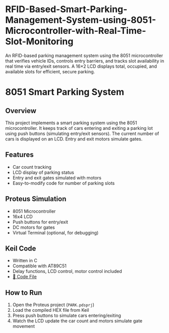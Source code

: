 # RFID-Based-Smart-Parking-Management-System-using-8051-Microcontroller-with-Real-Time-Slot-Monitoring
An RFID-based parking management system using the 8051 microcontroller that verifies vehicle IDs, controls entry barriers, and tracks slot availability in real time via entry/exit sensors. A 16×2 LCD displays total, occupied, and available slots for efficient, secure parking.
# 8051 Smart Parking System

## Overview
This project implements a smart parking system using the 8051 microcontroller. It keeps track of cars entering and exiting a parking lot using push buttons (simulating entry/exit sensors). The current number of cars is displayed on an LCD. Entry and exit motors simulate gates.

## Features
- Car count tracking
- LCD display of parking status
- Entry and exit gates simulated with motors
- Easy-to-modify code for number of parking slots

## Proteus Simulation
- 8051 Microcontroller
- 16x4 LCD
- Push buttons for entry/exit
- DC motors for gates
- Virtual Terminal (optional, for debugging)

## Keil Code
- Written in C
- Compatible with AT89C51
- Delay functions, LCD control, motor control included
- [📄 Code File](Keil/8051.c)

## How to Run
1. Open the Proteus project (`PARK.pdsprj`)
2. Load the compiled HEX file from Keil
3. Press push buttons to simulate cars entering/exiting
4. Watch the LCD update the car count and motors simulate gate movement
